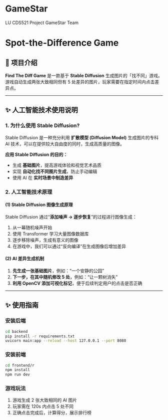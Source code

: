 # GameStar

LU CDS521 Project GameStar Team

# Spot-the-Difference Game

## 🌟 项目介绍

**Find The Diff Game** 是一款基于 **Stable Diffusion** 生成图片的「找不同」游戏。游戏自动生成两张大致相同但有 5
处差异的图片，玩家需要在指定时间内点击差异点。

---

## ✨ 人工智能技术使用说明

### **1. 为什么使用 Stable Diffusion?**

Stable Diffusion 是一种充分利用 **扩散模型 (Diffusion Model)** 生成图片的专科 AI 技术，可以在提供较大自由度的同时，生成高质量的图像。

**应用 Stable Diffusion 的目的：**

- 生成 **基础图片**，提高游戏体验和视觉艺术品质
- 实现 **自动化找不同图片生成**，防止手动编辑
- 使用 AI 在 **实时场景中制造差异**

### **2. 人工智能技术原理**

#### **(1) Stable Diffusion 图像生成原理**

Stable Diffusion 通过“**添加噪声 → 逐步恢复**”的过程进行图像生成：

1. 从一幕随机噪声开始
2. 使用 Transformer 学习大量图像数据库
3. 逐步移除噪声，生成有意义的图像
4. 在游戏中，我们可以通过“反向编译”在生成图像后增加差异

#### **(2) AI 差异生成机制**

1. **先生成一张基础图片**，例如：“一个安静的公园”
2. **下一步，在其中随机修改 5 处**，例如：“让一颗树消失”
3. **利用 OpenCV 添加可视化标记**，便于后续判定用户的点击是否正确

---

## ✨ 使用指南

### **安装后端**

```bash
cd backend
pip install -r requirements.txt
uvicorn main:app --reload --host 127.0.0.1 --port 8080
```

### **安装前端**

```bash
cd frontend/r
npm install
npm run dev
```

### **游戏玩法**

1. 游戏生成 2 张大致相同的 AI 图片
2. 玩家需在 120s 内点击 5 处不同
3. 正确点击完成后，计算得分，展示排行榜
